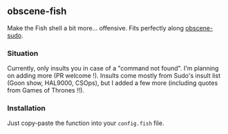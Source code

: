 ## obscene-fish
Make the Fish shell a bit more... offensive. Fits perfectly along [obscene-sudo](https://github.com/perfaram/obscene-sudo).

### Situation
Currently, only insults you in case of a "command not found". I'm planning on adding more (PR welcome !).
Insults come mostly from Sudo's insult list (Goon show, HAL9000, CSOps), but I added a few more (including quotes from Games of Thrones !!).

### Installation
Just copy-paste the function into your `config.fish` file.
